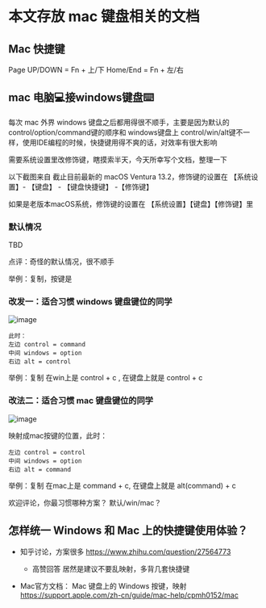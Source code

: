 # 本文存放 mac 键盘相关的文档

## Mac 快捷键

Page UP/DOWN = Fn + 上/下
Home/End = Fn + 左/右

## mac 电脑💻接windows键盘⌨️

每次 mac 外界 windows 键盘之后都用得很不顺手，主要是因为默认的control/option/command键的顺序和 windows键盘上 control/win/alt键不一样，使用IDE编程的时候，快捷键用得不爽的话，对效率有很大影响

需要系统设置里改修饰键，瞎摸索半天，今天所幸写个文档，整理一下

以下截图来自 截止目前最新的 macOS Ventura 13.2，修饰键的设置在 【系统设置】- 【键盘】 - 【键盘快捷键】 -【修饰键】

如果是老版本macOS系统，修饰键的设置在 【系统设置】【键盘】【修饰键】里

### 默认情况
TBD

点评：奇怪的默认情况，很不顺手

举例：复制，按键是 

### 改发一：适合习惯 windows 键盘键位的同学
![image](https://user-images.githubusercontent.com/1109198/220905366-333c4d94-92ea-4ed0-b068-954ef94165a8.png)

```
此时：
左边 control = command
中间 windows = option
右边 alt = control
```


举例：复制 在win上是 control + c , 在键盘上就是 control + c


### 改法二：适合习惯 mac 键盘键位的同学
![image](https://user-images.githubusercontent.com/1109198/220905902-d0f6f3f7-9c16-4e10-86fe-c09996249413.png)

映射成mac按键的位置，此时：
```
左边 control = control
中间 windows = option
右边 alt = command
```

举例：复制 在mac上是 command + c, 在键盘上就是 alt(command) + c


欢迎评论，你最习惯哪种方案？ 默认/win/mac？

## 怎样统一 Windows 和 Mac 上的快捷键使用体验？
- 知乎讨论，方案很多 https://www.zhihu.com/question/27564773
  - 高赞回答 居然是建议不要乱映射，多背几套快捷键 

- Mac官方文档： Mac 键盘上的 Windows 按键，映射 https://support.apple.com/zh-cn/guide/mac-help/cpmh0152/mac 
